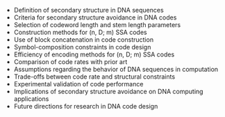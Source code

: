 - Definition of secondary structure in DNA sequences
- Criteria for secondary structure avoidance in DNA codes
- Selection of codeword length and stem length parameters
- Construction methods for (n, D; m) SSA codes
- Use of block concatenation in code construction
- Symbol-composition constraints in code design
- Efficiency of encoding methods for (n, D; m) SSA codes
- Comparison of code rates with prior art
- Assumptions regarding the behavior of DNA sequences in computation
- Trade-offs between code rate and structural constraints
- Experimental validation of code performance
- Implications of secondary structure avoidance on DNA computing applications
- Future directions for research in DNA code design